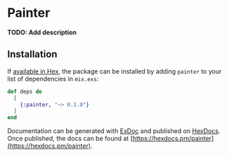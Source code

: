 # Painter

**TODO: Add description**

## Installation

If [available in Hex](https://hex.pm/docs/publish), the package can be installed
by adding `painter` to your list of dependencies in `mix.exs`:

```elixir
def deps do
  [
    {:painter, "~> 0.1.0"}
  ]
end
```

Documentation can be generated with [ExDoc](https://github.com/elixir-lang/ex_doc)
and published on [HexDocs](https://hexdocs.pm). Once published, the docs can
be found at [https://hexdocs.pm/painter](https://hexdocs.pm/painter).

